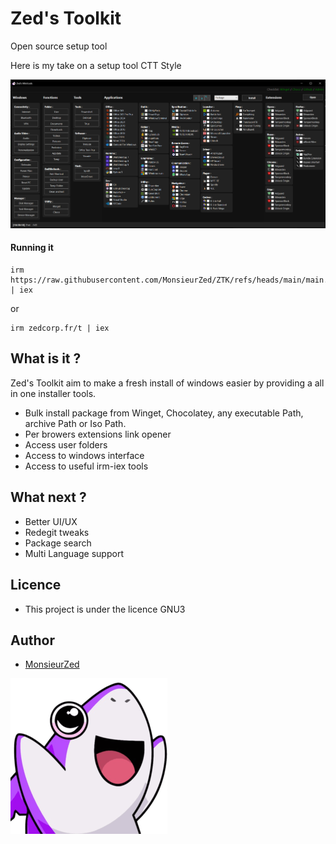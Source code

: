 # Zed's Toolkit

Open source setup tool

Here is my take on a setup tool CTT Style

![picture.png](./assets/picture.png)

#### Running it

```
irm https://raw.githubusercontent.com/MonsieurZed/ZTK/refs/heads/main/main.ps1 | iex
```

or

```
irm zedcorp.fr/t | iex
```

## What is it ?

Zed's Toolkit aim to make a fresh install of windows easier by providing a all in one installer tools.

- Bulk install package from Winget, Chocolatey, any executable Path, archive Path or Iso Path.
- Per browers extensions link opener
- Access user folders
- Access to windows interface
- Access to useful irm-iex tools

## What next ?

- Better UI/UX
- Redegit tweaks
- Package search
- Multi Language support

## Licence

- This project is under the licence GNU3

## Author

- [MonsieurZed](https://github.com/MonsieurZed)

![picture.png](./assets/sharky.png)
